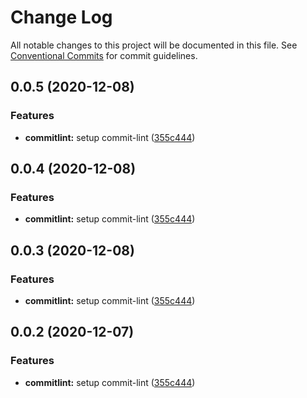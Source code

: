 # Change Log

All notable changes to this project will be documented in this file.
See [Conventional Commits](https://conventionalcommits.org) for commit guidelines.

## 0.0.5 (2020-12-08)


### Features

* **commitlint:** setup commit-lint ([355c444](https://github.com/garfieldduck/config-fe/commit/355c444f92ffec0e49357c1a9c96d88df51f93c6))





## 0.0.4 (2020-12-08)


### Features

* **commitlint:** setup commit-lint ([355c444](https://github.com/garfieldduck/config-fe/commit/355c444f92ffec0e49357c1a9c96d88df51f93c6))





## 0.0.3 (2020-12-08)


### Features

* **commitlint:** setup commit-lint ([355c444](https://github.com/garfieldduck/config-fe/commit/355c444f92ffec0e49357c1a9c96d88df51f93c6))





## 0.0.2 (2020-12-07)


### Features

* **commitlint:** setup commit-lint ([355c444](https://github.com/garfieldduck/config-fe/commit/355c444f92ffec0e49357c1a9c96d88df51f93c6))
